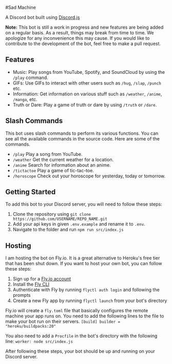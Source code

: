 #Sad Machine

A Discord bot built using [Discord.js](https://discord.js.org/#/)

**Note:** This bot is still a work in progress and new features are being added on a regular basis. As a result, things may break from time to time. We apologize for any inconvenience this may cause. If you would like to contribute to the development of the bot, feel free to make a pull request.

## Features

-   Music: Play songs from YouTube, Spotify, and SoundCloud by using the `/play` command.
-   GIFs: Use GIFs to interact with other users such as `/hug`, `/slap`, `/punch` etc.
-   Information: Get information on various stuff such as `/weather`, `/anime`, `/manga`, etc.
-   Truth or Dare: Play a game of truth or dare by using `/truth` or `/dare`.

## Slash Commands

This bot uses slash commands to perform its various functions. You can see all the available commands in the source code. Here are some of the commands.

-   `/play` Play a song from YouTube.
-   `/weather` Get the current weather for a location.
-   `/anime` Search for information about an anime.
-   `/tictactoe` Play a game of tic-tac-toe.
-   `/horoscope` Check out your horoscope for yesterday, today or tomorrow.

## Getting Started

To add this bot to your Discord server, you will need to follow these steps:

1.  Clone the repository using `git clone https://github.com/USERNAME/REPO_NAME.git`
2.  Add your api keys in given `.env.example` and rename it to `.env`.
3.  Navigate to the folder and run `npm run src/index.js`

## Hosting

I am hosting the bot on Fly.io. It is a great alternative to Heroku's free tier that has been shut down. If you want to host your own bot, you can follow these steps:

1.  Sign up for a [Fly.io account](https://fly.io/)
2.  Install the [Fly CLI](https://fly.io/docs/hands-on/install-flyctl/) 
3.  Authenticate with Fly by running `flyctl auth login` and following the prompts
4.  Create a new Fly app by running `flyctl launch` from your bot's directory

Fly.io will create a `fly.toml` file that basically configures the remote machine your app runs on. You need to add the following lines to the file to make your bot run on their servers.
`[build]
  builder = "heroku/buildpacks:20"`

You also need to add a `Procfile` in the bot's directory with the following line:
`worker: node src/index.js`

After following these steps, your bot should be up and running on your Discord server.